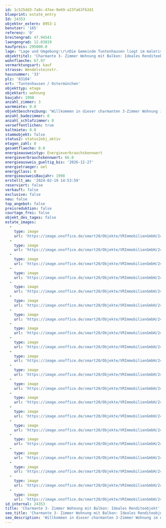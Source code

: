 ```yaml
---
id: 1c525dd3-7a8c-47ee-9e69-a23fa63f62d1
blueprint: estate_entry
Id: 24353
objektnr_extern: 8953-1
benutzer: '165'
referenz: '0'
breitengrad: 47.94541
laengengrad: 12.03819
kaufpreis: 295000.0
lage: "Lage und Umgebung:\r\nDie Gemeinde Tuntenhausen liegt im malerischen Bezirk Oberbayern im Landkreis Rosenheim.  Die Nähe zu Rosenheim und Ebersberg (jeweils etwa 15 km entfernt) sowie die Zugänglichkeit zur Stadtgrenze von München im Nordwesten und zu den Alpen im Süden machen Tuntenhausen zu einem attraktiven Wohnort. Die Umgebung bietet mit Waldgebieten und Seen eine reichhaltige Palette an Freizeitmöglichkeiten.\r\n\r\nBildungs- und Gesundheitseinrichtungen:\r\nFür Familien bietet die Gemeinde Tuntenhausen verschiedene Bildungseinrichtungen wie 3 Kindergärten in den nahe gelegenen Ortsteilen Ostermünchen, Tuntenhausen und  Beyharting (ca. 3,5 km entfernt) sowie Grund- und Hauptschulen in Ostermünchen sowie Schönau (ca. 5 km entfernt). Das Gymnasium Bad Aibling liegt etwa 10 km entfernt. Die medizinische Versorgung ist durch lokale Haus- und Zahnärzte sowie Apotheken gewährleistet.\r\n\r\nEinkaufsmöglichkeiten und Dienstleistungen:\r\nIn Tuntenhausen finden sich verschiedene gastronomische Einrichtungen und Cafés sowie Einzelhandelsgeschäfte. Eine Edeka-Filiale mit Café und Postfiliale ist 3,5 km entfernt."
objekttitel: 'Charmante 3- Zimmer Wohnung mit Balkon: Ideales Renditeobjekt'
wohnflaeche: 67.97
vermarktungsart: kauf
strasse: Wendelsteinstr.
hausnummer: '33'
plz: '83104'
ort: 'Tuntenhausen / Ostermünchen'
objekttyp: etage
objektart: wohnung
baujahr: 1998
anzahl_zimmer: 3
warmmiete: 0.0
objektbeschreibung: "Willkommen in dieser charmanten 3-Zimmer Wohnung im ersten Stock. Nach der Eingangstür befinden Sie sich eine länglich geschnittene Diele, die eine Nische für eine Garderobe bietet. Sie erreichen von der Diele aus alle Zimmer der Wohnung.\r\n\r\nAuf der linken Seite befindet sich ein funktionelles Badezimmer mit der Möglichkeit eine Waschmaschine zu installieren, um Ihren Komfort zu maximieren.\r\n\r\nRechterhand finden Sie das gemütliche Schlafzimmer, perfekt für erholsame Nächte. Nebenan liegt das helle Kinderzimmer, dass genügend Platz für Spiel und Kreativität bietet. \r\n\r\nIn der Küche erwartet Sie eine praktische Durchreiche, die den Wohn- und Essbereich miteinander verbindet, ideal für gesellige Abende und köstliche Mahlzeiten.\r\n\r\nAm Ende der Diele befindet sich das großzügige Wohnzimmer, das mit seiner Helligkeit und seinem offenen Grundriss beeindruckt. Genießen Sie entspannte Stunden und frische Luft auf dem Balkon.\r\n\r\nFür ein tolles Ambiente sorgt der hochwertige Parkettboden der im Schlaf-, Kinder- und Wohnzimmer verlegt wurde. Diese Wohnung vereint Komfort, Funktionalität und Wohnqualität. \r\n\r\nVereinbaren Sie noch heute einen Besichtigungstermin."
anzahl_badezimmer: 0
anzahl_schlafzimmer: 0
veroeffentlichen: true
kaltmiete: 0.0
stammobjekt: false
status2: status2obj_aktiv
etagen_zahl: 0
gesamtflaeche: 0.0
energieausweistyp: Energieverbrauchskennwert
energieverbrauchskennwert: 66.0
energieausweis_gueltig_bis: '2026-12-27'
energietraeger: oel
energyClass: B
energieausweisBaujahr: 1998
erstellt_am: '2024-02-19 14:53:59'
reserviert: false
verkauft: false
exclusive: false
neu: false
top_angebot: false
preisreduktion: false
courtage_frei: false
objekt_des_tages: false
estate_images:
  -
    type: image
    url: 'https://image.onoffice.de/smart20/Objekte/VRImmobilienGmbH/24353/03da2f1f-5dee-4815-929d-64872b9973d6.jpg'
  -
    type: image
    url: 'https://image.onoffice.de/smart20/Objekte/VRImmobilienGmbH/24353/ec1830c4-69ac-4ddf-9a97-8d9b34437251.jpg'
  -
    type: image
    url: 'https://image.onoffice.de/smart20/Objekte/VRImmobilienGmbH/24353/e60abb2b-3b11-4274-a42d-a34958278490.jpg'
  -
    type: image
    url: 'https://image.onoffice.de/smart20/Objekte/VRImmobilienGmbH/24353/31af3db4-160b-4a5a-be52-60264109a059.jpg'
  -
    type: image
    url: 'https://image.onoffice.de/smart20/Objekte/VRImmobilienGmbH/24353/df196f3b-a398-42ab-b69b-0452f0b409c8.jpg'
  -
    type: image
    url: 'https://image.onoffice.de/smart20/Objekte/VRImmobilienGmbH/24353/1a15c1f9-9660-4ebf-aac9-a639c1e933ae.jpg'
  -
    type: image
    url: 'https://image.onoffice.de/smart20/Objekte/VRImmobilienGmbH/24353/48d0dd45-4403-477e-a6f9-4a73fc345740.jpg'
  -
    type: image
    url: 'https://image.onoffice.de/smart20/Objekte/VRImmobilienGmbH/24353/db75c8bf-f453-426b-8a19-863e59b50b53.jpg'
  -
    type: image
    url: 'https://image.onoffice.de/smart20/Objekte/VRImmobilienGmbH/24353/57d5a492-cf21-477a-8aff-9a5aade9fcdd.jpg'
  -
    type: image
    url: 'https://image.onoffice.de/smart20/Objekte/VRImmobilienGmbH/24353/6712a519-b825-45cb-ad63-6242e11ccd93.jpg'
  -
    type: image
    url: 'https://image.onoffice.de/smart20/Objekte/VRImmobilienGmbH/24353/7a9361fb-5c8d-4533-817c-c1dae30401ba.jpg'
  -
    type: image
    url: 'https://image.onoffice.de/smart20/Objekte/VRImmobilienGmbH/24353/036650b3-60bf-43dd-9d3f-0e50dcef1053.jpg'
  -
    type: image
    url: 'https://image.onoffice.de/smart20/Objekte/VRImmobilienGmbH/24353/14e10596-4216-4b4c-b29e-13405c009e34.jpg'
  -
    type: image
    url: 'https://image.onoffice.de/smart20/Objekte/VRImmobilienGmbH/24353/30e4b1b0-b438-49cd-a93c-96d06c1eb20a.jpg'
  -
    type: image
    url: 'https://image.onoffice.de/smart20/Objekte/VRImmobilienGmbH/24353/4ba339e8-2cb9-4536-a426-f55debd163d0.jpg'
  -
    type: image
    url: 'https://image.onoffice.de/smart20/Objekte/VRImmobilienGmbH/24353/d34f166f-c11b-4fa3-8f70-f1f48c93745f.jpg'
  -
    type: image
    url: 'https://image.onoffice.de/smart20/Objekte/VRImmobilienGmbH/24353/0f120f25-a2d4-4a17-8c25-1a61109928fa.jpg'
  -
    type: image
    url: 'https://image.onoffice.de/smart20/Objekte/VRImmobilienGmbH/24353/4af43a4f-aa4f-4b4b-a44c-a9f19eff4a92.jpg'
  -
    type: image
    url: 'https://image.onoffice.de/smart20/Objekte/VRImmobilienGmbH/24353/ecea7146-b09a-4eb9-8c0e-27cd5af3abfd.jpg'
  -
    type: image
    url: 'https://image.onoffice.de/smart20/Objekte/VRImmobilienGmbH/24353/4fff94be-d7c4-4728-bef3-6a4d51c015a4.jpg'
id_internal: 24353
title: 'Charmante 3- Zimmer Wohnung mit Balkon: Ideales Renditeobjekt'
seo_title: 'Charmante 3- Zimmer Wohnung mit Balkon: Ideales Renditeobjekt'
seo_description: 'Willkommen in dieser charmanten 3-Zimmer Wohnung im ersten Stock. Nach der Eingangstür befinden Sie sich eine länglich geschnittene Diele, die eine Nische fü'
---
```

